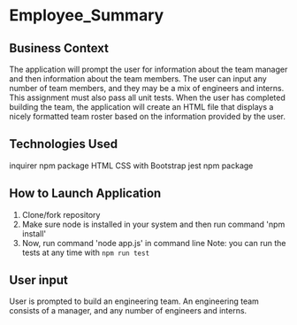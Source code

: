 # Employee_Summary

## Business Context
The application will prompt the user for information about the team manager and then information about the team members. 
The user can input any number of team members, and they may be a mix of engineers and interns. This assignment must also pass all unit tests. When the user has completed building the team, the application will create an HTML file that displays a nicely formatted team roster based on the information provided by the user.

## Technologies Used
inquirer npm package
HTML
CSS with Bootstrap
jest npm package

## How to Launch Application
1. Clone/fork repository 
2. Make sure node is installed in your system and then run command 'npm install'
3. Now, run command 'node app.js' in command line
Note: you can run the tests at any time with `npm run test`

## User input
User is prompted to build an engineering team. An engineering
team consists of a manager, and any number of engineers and interns.
